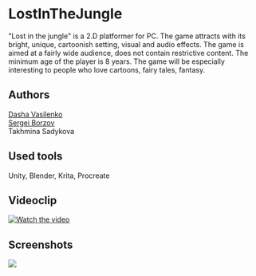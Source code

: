 # LostInTheJungle
"Lost in the jungle" is a 2.D platformer for PC. The game attracts with its bright, unique, cartoonish setting, visual and audio effects. The game is aimed at a fairly wide audience, does not contain restrictive content. The minimum age of the player is 8 years. The game will be especially interesting to people who love cartoons, fairy tales, fantasy.

## Authors
[Dasha Vasilenko](https://github.com/DashaVasilenko)\
[Sergei Borzov](https://github.com/SergeiBorzov)\
Takhmina Sadykova

## Used tools
Unity, Blender, Krita, Procreate

## Videoclip
[![Watch the video](https://github.com/SergeiBorzov/LostInTheJungle/tree/master/screenshots/LostInTheJungle1.jpg)](https://youtu.be/mL3Cwblh5cQ)

## Screenshots
![](https://github.com/SergeiBorzov/LostInTheJungle/tree/master/screenshots/IMG_4438.jpg)


